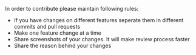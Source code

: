 In order to contribute please maintain following rules:

- If you have changes on different features seperate them in different commits and pull requests
- Make one feature change at a time
- Share screenshots of your changes. It will make review process faster
- Share the reason behind your changes
